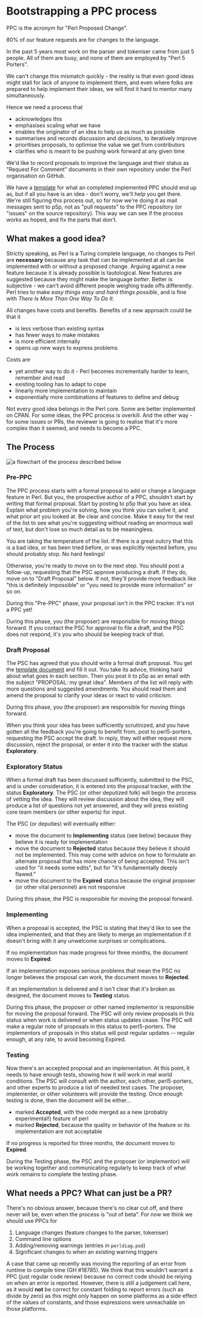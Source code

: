 # Bootstrapping a PPC process

PPC is the acronym for "Perl Proposed Change".

80% of our feature requests are for changes to the language.

In the past 5 years most work on the parser and tokeniser came from just 5 people. All of them are busy, and none of them are employed by "Perl 5 Porters".

We can't change this mismatch quickly - the reality is that even good ideas might stall for lack of anyone to implement them, and even where folks are prepared to help implement their ideas, we will find it hard to mentor many simultaneously.

Hence we need a process that

* acknowledges this
* emphasises scaling what we have
* enables the originator of an idea to help us as much as possible
* summarises and records discussion and decisions, to iteratively improve
* prioritises proposals, to optimise the value we get from contributors
* clarifies who is meant to be pushing work forward at any given time


We'd like to record proposals to improve the language and their status as "Request For Comment" documents in their own repository under the Perl organisation on GitHub.


We have a [template](./template.md) for what an completed implemented PPC should end up as, but if all you have is an idea - don't worry, we'll help you get there.  We're still figuring this process out, so for now we're doing it as mail messages sent to p5p, not as "pull requests" to the PPC repository (or "issues" on the source repository). This way we can see if the process works as hoped, and fix the parts that don't.


## What makes a good idea?

Strictly speaking, as Perl is a Turing complete language, no changes to Perl are **necessary** because any task that can be implemented at all can be implemented with or without a proposed change. Arguing against a new feature because it is already possible is tautological. New features are suggested because they might make the language *better*. Better is subjective - we can't avoid different people weighing trade offs differently. Perl tries to make *easy things easy and hard things possible*, and is fine with *There Is More Than One Way To Do It*.

All changes have costs and benefits. Benefits of a new approach could be that it

* is less verbose than existing syntax
* has fewer ways to make mistakes
* is more efficient internally
* opens up new ways to express problems

Costs are

* yet another way to do it - Perl becomes incrementally harder to learn, remember and read
* existing tooling has to adapt to cope
* linearly more implementation to maintain
* exponentially more combinations of features to define and debug

Not every good idea belongs in the Perl core. Some are better implemented on CPAN. For some ideas, the PPC process is overkill. And the other way - for some issues or PRs, the reviewer is going to realise that it's more complex than it seemed, and needs to become a PPC.

## The Process

![a flowchart of the process described below](./images/flowchart.png)


### Pre-PPC

The PPC process starts with a formal proposal to add or change a language feature in Perl.  But you, the prospective author of a PPC, shouldn't start by writing that formal proposal.  Start by posting to p5p that you have an idea.  Explain what problem you're solving, how you think you can solve it, and what prior art you looked at.  Be clear and concise.  Make it easy for the rest of the list to see what you're suggesting without reading an enormous wall of text, but don't lose so much detail as to be meaningless.

You are taking the temperature of the list.  If there is a great outcry that this is a bad idea, or has been tried before, or was explicitly rejected before, you should probably stop.  No hard feelings!

Otherwise, you're ready to move on to the next step. You should post a follow-up, requesting that the PSC approve producing a draft.  If they do, move on to "Draft Proposal" below.  If not, they'll provide more feedback like "this is definitely impossible" or "you need to provide more information" or so on.

During this "Pre-PPC" phase, your proposal isn't in the PPC tracker.  It's not a PPC yet!

During this phase, you (the proposer) are responsible for moving things forward.  If you contact the PSC for approval to file a draft, and the PSC does not respond, it's you who should be keeping track of that.

### Draft Proposal

The PSC has agreed that you should write a formal draft proposal.  You get the [template document](./template.md) and fill it out.  You take its advice, thinking hard about what goes in each section.  Then you post it to p5p as an email with the subject "PROPOSAL:  my great idea".  Members of the list will reply with more questions and suggested amendments.  You should read them and amend the proposal to clarify your ideas or react to valid criticism.

During this phase, you (the proposer) are responsible for moving things
forward.

When you think your idea has been sufficiently scrutinized, and you have gotten all the feedback you're going to benefit from, post to perl5-porters, requesting the PSC accept the draft.  In reply, they will either request more discussion, reject the proposal, or enter it into the tracker with the status **Exploratory**.

### Exploratory Status

When a formal draft has been discussed sufficiently, submitted to the PSC, and is under consideration, it is entered into the proposal tracker, with the status **Exploratory**.  The PSC (or other deputized folk) will begin the process of vetting the idea.  They will review discussion about the idea, they will produce a list of questions not yet answered, and they will press existing core team members (or other experts) for input.

The PSC (or deputies) will eventually either:
 * move the document to **Implementing** status (see below) because they believe it is ready for implementation
 * move the document to **Rejected** status because they believe it should not be implemented.  This may come with advice on how to formulate an alternate proposal that has more chance of being accepted.  This isn't used for "it needs some edits", but for "it's fundamentally deeply flawed."
 * move the document to the **Expired** status because the original proposer (or other vital personnel) are not responsive

During this phase, the PSC is responsible for moving the proposal forward.

### Implementing

When a proposal is accepted, the PSC is stating that they'd like to see the idea implemented, and that they are likely to merge an implementation if it doesn't bring with it any unwelcome surprises or complications.

If no implementation has made progress for three months, the document moves to **Expired**.

If an implementation exposes serious problems that mean the PSC no longer believes the proposal can work, the document moves to **Rejected**.

If an implementation is delivered and it isn't clear that it's broken as designed, the document moves to **Testing** status.

During this phase, the proposer or other named implementor is responsible for moving the proposal forward.  The PSC will only review proposals in this status when work is delivered or when status updates cease.  The PSC will make a regular note of proposals in this status to perl5-porters.  The implementors of proposals in this status will post regular updates -- regular enough, at any rate, to avoid becoming Expired.

### Testing

Now there's an accepted proposal and an implementation.  At this point, it needs to have enough tests, showing how it will work in real world conditions.  The PSC will consult with the author, each other, perl5-porters, and other experts to produce a list of needed test cases.  The proposer, implementer, or other volunteers will provide the testing.  Once enough testing is done, then the document will be either…

 * marked **Accepted**, with the code merged as a new (probably experimental!) feature of perl
 * marked **Rejected**, because the quality or behavior of the feature or its implementation are not acceptable

If no progress is reported for three months, the document moves to **Expired**.

During the Testing phase, the PSC and the proposer (or implementor) will be working together and communicating regularly to keep track of what work remains to complete the testing phase.

## What needs a PPC? What can just be a PR?

There's no obvious answer, because there's no clear cut off, and there never will be, even when the process is "out of beta". For now we think we should use PPCs for

1. Language changes (feature changes to the parser, tokeniser)
2. Command line options
3. Adding/removing warnings (entries in `perldiag.pod`)
4. Significant changes to when an existing warning triggers

A case that came up recently was moving the reporting of an error from runtime to compile time (GH #18785). We think that this wouldn't warrant a PPC (just regular code review) because no correct code should be relying on when an error is reported. However, there is still a judgement call here, as it would **not** be correct for constant folding to report errors (such as divide by zero) as this might only happen on some platforms as a side effect of the values of constants, and those expressions were unreachable on those platforms.
